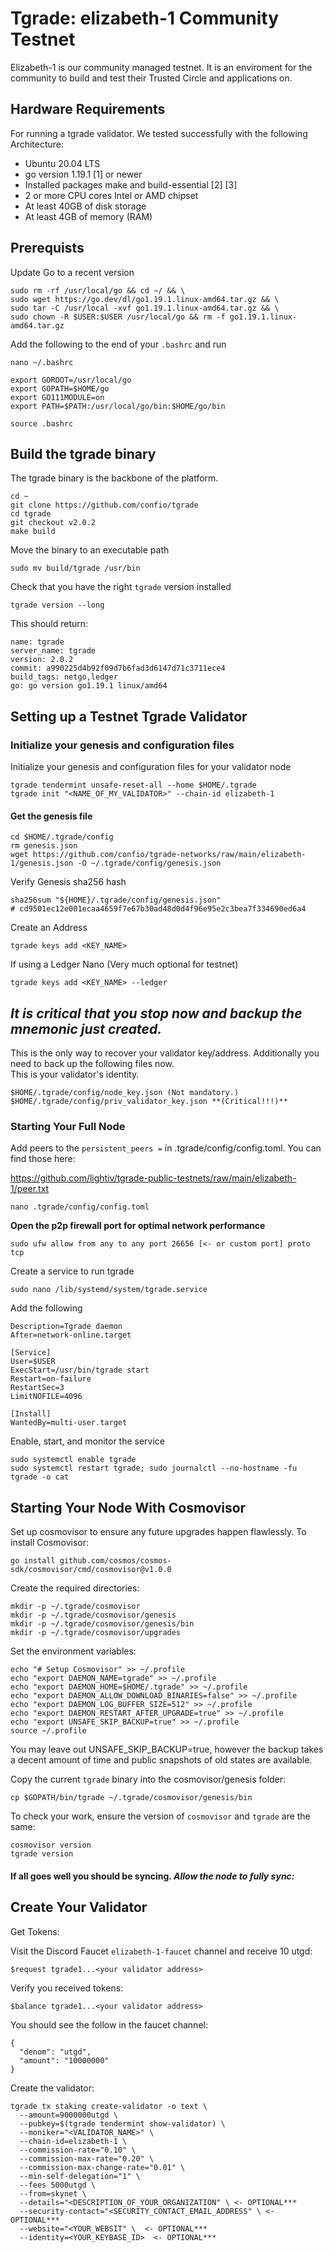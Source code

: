 # Tgrade: elizabeth-1 Community Testnet

Elizabeth-1 is our community managed testnet.  It is an enviroment for the community to build and test their Trusted Circle and applications on.

## Hardware Requirements
For running a tgrade validator. We tested successfully with the following Architecture:

- Ubuntu 20.04 LTS
- go version 1.19.1 [1] or newer
- Installed packages make and build-essential [2] [3]
- 2 or more CPU cores Intel or AMD chipset
- At least 40GB of disk storage
- At least 4GB of memory (RAM)

## Prerequists

Update Go to a recent version 

```
sudo rm -rf /usr/local/go && cd ~/ && \
sudo wget https://go.dev/dl/go1.19.1.linux-amd64.tar.gz && \
sudo tar -C /usr/local -xvf go1.19.1.linux-amd64.tar.gz && \
sudo chown -R $USER:$USER /usr/local/go && rm -f go1.19.1.linux-amd64.tar.gz
```
Add the following to the end of your `.bashrc` and run

```
nano ~/.bashrc
```
```
export GOROOT=/usr/local/go
export GOPATH=$HOME/go
export GO111MODULE=on
export PATH=$PATH:/usr/local/go/bin:$HOME/go/bin
```
```
source .bashrc
```

## Build the tgrade binary
The tgrade binary is the backbone of the platform. 
```
cd ~
git clone https://github.com/confio/tgrade
cd tgrade
git checkout v2.0.2
make build
```

Move the binary to an executable path
```
sudo mv build/tgrade /usr/bin
```
Check that you have the right `tgrade` version installed
```
tgrade version --long
```
This should return:
```
name: tgrade
server_name: tgrade
version: 2.0.2
commit: a990225d4b92f09d7b6fad3d6147d71c3711ece4
build_tags: netgo,ledger
go: go version go1.19.1 linux/amd64
```

## Setting up a Testnet Tgrade Validator

### Initialize your genesis and configuration files
Initialize your genesis and configuration files for your validator node

```
tgrade tendermint unsafe-reset-all --home $HOME/.tgrade
tgrade init "<NAME_OF_MY_VALIDATOR>" --chain-id elizabeth-1
```

#### Get the genesis file ####
```
cd $HOME/.tgrade/config
rm genesis.json
wget https://github.com/confio/tgrade-networks/raw/main/elizabeth-1/genesis.json -O ~/.tgrade/config/genesis.json
```

Verify Genesis sha256 hash
```
sha256sum "${HOME}/.tgrade/config/genesis.json"
# cd9501ec12e001ecaa4659f7e67b30ad48d0d4f96e95e2c3bea7f334690ed6a4
```

Create an Address
```
tgrade keys add <KEY_NAME> 
```

If using a Ledger Nano (Very much optional for testnet)
```
tgrade keys add <KEY_NAME> --ledger
```
## ***It is critical that you stop now and backup the mnemonic just created.*** ##  
  
This is the only way to recover your validator key/address.  Additionally you need to back up the following files now.  
This is your validator's identity.  
```
$HOME/.tgrade/config/node_key.json (Not mandatory.)
$HOME/.tgrade/config/priv_validator_key.json **(Critical!!!)**
```

### Starting Your Full Node  

Add peers to the `persistent_peers =` in .tgrade/config/config.toml.  You can find those here:  
  
https://github.com/lightiv/tgrade-public-testnets/raw/main/elizabeth-1/peer.txt

```
nano .tgrade/config/config.toml
```
**Open the p2p firewall port for optimal network performance**
```
sudo ufw allow from any to any port 26656 [<- or custom port] proto tcp
```

Create a service to run tgrade
```
sudo nano /lib/systemd/system/tgrade.service
```
Add the following
```
Description=Tgrade daemon
After=network-online.target

[Service]
User=$USER
ExecStart=/usr/bin/tgrade start
Restart=on-failure
RestartSec=3
LimitNOFILE=4096

[Install]
WantedBy=multi-user.target
```
Enable, start, and monitor the service
```
sudo systemctl enable tgrade
sudo systemctl restart tgrade; sudo journalctl --no-hostname -fu tgrade -o cat
```  

## Starting Your Node With Cosmovisor
Set up cosmovisor to ensure any future upgrades happen flawlessly. To install Cosmovisor:
```
go install github.com/cosmos/cosmos-sdk/cosmovisor/cmd/cosmovisor@v1.0.0
```
Create the required directories:
```
mkdir -p ~/.tgrade/cosmovisor
mkdir -p ~/.tgrade/cosmovisor/genesis
mkdir -p ~/.tgrade/cosmovisor/genesis/bin
mkdir -p ~/.tgrade/cosmovisor/upgrades
```
Set the environment variables:
```
echo "# Setup Cosmovisor" >> ~/.profile
echo "export DAEMON_NAME=tgrade" >> ~/.profile
echo "export DAEMON_HOME=$HOME/.tgrade" >> ~/.profile
echo "export DAEMON_ALLOW_DOWNLOAD_BINARIES=false" >> ~/.profile
echo "export DAEMON_LOG_BUFFER_SIZE=512" >> ~/.profile
echo "export DAEMON_RESTART_AFTER_UPGRADE=true" >> ~/.profile
echo "export UNSAFE_SKIP_BACKUP=true" >> ~/.profile
source ~/.profile
```
You may leave out UNSAFE_SKIP_BACKUP=true, however the backup takes a decent amount of time and public snapshots of old states are available.

Copy the current `tgrade` binary into the cosmovisor/genesis folder:
```
cp $GOPATH/bin/tgrade ~/.tgrade/cosmovisor/genesis/bin
```
To check your work, ensure the version of `cosmovisor` and `tgrade` are the same:
```
cosmovisor version
tgrade version
```
#### If all goes well you should be syncing.  *Allow the node to fully sync:*

## Create Your Validator

Get Tokens:

Visit the Discord Faucet `elizabeth-1-faucet` channel and receive 10 utgd:
```
$request tgrade1...<your validator address>
```

Verify you received tokens:
```
$balance tgrade1...<your validator address>
```
You should see the follow in the faucet channel:
```
{
  "denom": "utgd",
  "amount": "10000000"
}
```

Create the validator:

```
tgrade tx staking create-validator -o text \
  --amount=9000000utgd \
  --pubkey=$(tgrade tendermint show-validator) \
  --moniker="<VALIDATOR_NAME>" \
  --chain-id=elizabeth-1 \
  --commission-rate="0.10" \
  --commission-max-rate="0.20" \
  --commission-max-change-rate="0.01" \
  --min-self-delegation="1" \
  --fees 5000utgd \
  --from=skynet \
  --details="<DESCRIPTION_OF_YOUR_ORGANIZATION" \ <- OPTIONAL***
  --security-contact="<SECURITY_CONTACT_EMAIL_ADDRESS" \ <- OPTIONAL***
  --website="<YOUR_WEBSIT" \  <- OPTIONAL***
  --identity=<YOUR_KEYBASE_ID>  <- OPTIONAL***

```  

